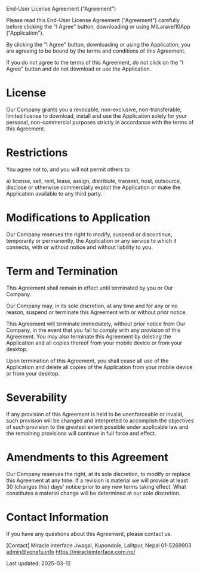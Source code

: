 End-User License Agreement ("Agreement")

Please read this End-User License Agreement ("Agreement") carefully before clicking the "I Agree" button, downloading or using MILaravel10App ("Application").

By clicking the "I Agree" button, downloading or using the Application, you are agreeing to be bound by the terms and conditions of this Agreement.

If you do not agree to the terms of this Agreement, do not click on the "I Agree" button and do not download or use the Application.

# License

Our Company grants you a revocable, non-exclusive, non-transferable, limited license to download, install and use the Application solely for your personal, non-commercial purposes strictly in accordance with the terms of this Agreement.

# Restrictions

You agree not to, and you will not permit others to:

a) license, sell, rent, lease, assign, distribute, transmit, host, outsource, disclose or otherwise commercially exploit the Application or make the Application available to any third party.

# Modifications to Application

Our Company reserves the right to modify, suspend or discontinue, temporarily or permanently, the Application or any service to which it connects, with or without notice and without liability to you.

# Term and Termination

This Agreement shall remain in effect until terminated by you or Our Company.

Our Company may, in its sole discretion, at any time and for any or no reason, suspend or terminate this Agreement with or without prior notice.

This Agreement will terminate immediately, without prior notice from Our Company, in the event that you fail to comply with any provision of this Agreement. You may also terminate this Agreement by deleting the Application and all copies thereof from your mobile device or from your desktop.

Upon termination of this Agreement, you shall cease all use of the Application and delete all copies of the Application from your mobile device or from your desktop.

# Severability

If any provision of this Agreement is held to be unenforceable or invalid, such provision will be changed and interpreted to accomplish the objectives of such provision to the greatest extent possible under applicable law and the remaining provisions will continue in full force and effect.

# Amendments to this Agreement

Our Company reserves the right, at its sole discretion, to modify or replace this Agreement at any time. If a revision is material we will provide at least 30 (changes this) days' notice prior to any new terms taking effect. What constitutes a material change will be determined at our sole discretion.

# Contact Information

If you have any questions about this Agreement, please contact us.

[Contact]
Miracle Interface
Jwagal, Kupondole, Lalitpur, Nepal
01-5269903
admin@yonefu.info
https://miracleinterface.com.np/

Last updated: 2025-03-12

